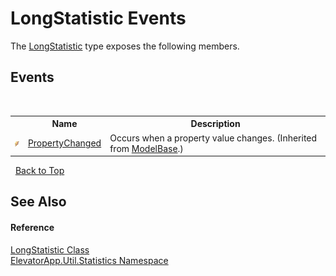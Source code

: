 # LongStatistic Events
 

The <a href="T_ElevatorApp_Util_Statistics_LongStatistic">LongStatistic</a> type exposes the following members.


## Events
&nbsp;<table><tr><th></th><th>Name</th><th>Description</th></tr><tr><td>![Public event](media/pubevent.gif "Public event")</td><td><a href="E_ElevatorApp_Models_ModelBase_PropertyChanged">PropertyChanged</a></td><td>
Occurs when a property value changes.
 (Inherited from <a href="T_ElevatorApp_Models_ModelBase">ModelBase</a>.)</td></tr></table>&nbsp;
<a href="#longstatistic-events">Back to Top</a>

## See Also


#### Reference
<a href="T_ElevatorApp_Util_Statistics_LongStatistic">LongStatistic Class</a><br /><a href="N_ElevatorApp_Util_Statistics">ElevatorApp.Util.Statistics Namespace</a><br />